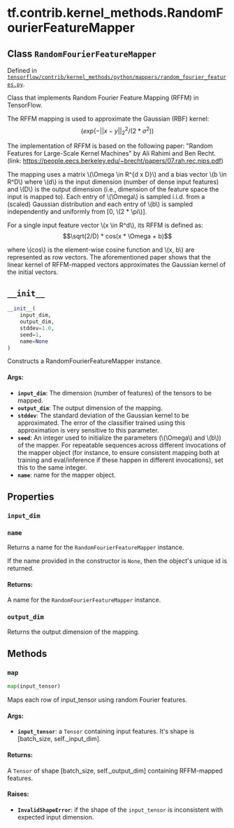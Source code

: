 <div itemscope itemtype="http://developers.google.com/ReferenceObject">
<meta itemprop="name" content="tf.contrib.kernel_methods.RandomFourierFeatureMapper" />
<meta itemprop="path" content="Stable" />
<meta itemprop="property" content="input_dim"/>
<meta itemprop="property" content="name"/>
<meta itemprop="property" content="output_dim"/>
<meta itemprop="property" content="__init__"/>
<meta itemprop="property" content="map"/>
</div>

# tf.contrib.kernel_methods.RandomFourierFeatureMapper

## Class `RandomFourierFeatureMapper`





Defined in [`tensorflow/contrib/kernel_methods/python/mappers/random_fourier_features.py`](/code/stable/tensorflow/contrib/kernel_methods/python/mappers/random_fourier_features.py).

Class that implements Random Fourier Feature Mapping (RFFM) in TensorFlow.

The RFFM mapping is used to approximate the Gaussian (RBF) kernel:
$$(exp(-||x-y||_2^2 / (2 * \sigma^2))$$

The implementation of RFFM is based on the following paper:
"Random Features for Large-Scale Kernel Machines" by Ali Rahimi and Ben Recht.
(link: https://people.eecs.berkeley.edu/~brecht/papers/07.rah.rec.nips.pdf)

The mapping uses a matrix \\(\Omega \in R^{d x D}\\) and a bias vector
\\(b \in R^D\\) where \\(d\\) is the input dimension (number of dense input
features) and \\(D\\) is the output dimension (i.e., dimension of the feature
space the input is mapped to). Each entry of \\(\Omega\\) is sampled i.i.d.
from a (scaled) Gaussian distribution and each entry of \\(b\\) is sampled
independently and uniformly from [0, \\(2 * \pi\\)].

For a single input feature vector \\(x \in R^d\\), its RFFM is defined as:
$$\sqrt(2/D) * cos(x * \Omega + b)$$

where \\(cos\\) is the element-wise cosine function and \\(x, b\\) are
represented as row vectors. The aforementioned paper shows that the linear
kernel of RFFM-mapped vectors approximates the Gaussian kernel of the initial
vectors.

<h2 id="__init__"><code>__init__</code></h2>

``` python
__init__(
    input_dim,
    output_dim,
    stddev=1.0,
    seed=1,
    name=None
)
```

Constructs a RandomFourierFeatureMapper instance.

#### Args:

* <b>`input_dim`</b>: The dimension (number of features) of the tensors to be mapped.
* <b>`output_dim`</b>: The output dimension of the mapping.
* <b>`stddev`</b>: The standard deviation of the Gaussian kernel to be approximated.
    The error of the classifier trained using this approximation is very
    sensitive to this parameter.
* <b>`seed`</b>: An integer used to initialize the parameters (\\(\Omega\\) and
    \\(b\\)) of the mapper. For repeatable sequences across different
    invocations of the mapper object (for instance, to ensure consistent
    mapping both at training and eval/inference if these happen in
    different invocations), set this to the same integer.
* <b>`name`</b>: name for the mapper object.



## Properties

<h3 id="input_dim"><code>input_dim</code></h3>



<h3 id="name"><code>name</code></h3>

Returns a name for the `RandomFourierFeatureMapper` instance.

If the name provided in the constructor is `None`, then the object's unique
id is returned.

#### Returns:

A name for the `RandomFourierFeatureMapper` instance.

<h3 id="output_dim"><code>output_dim</code></h3>

Returns the output dimension of the mapping.



## Methods

<h3 id="map"><code>map</code></h3>

``` python
map(input_tensor)
```

Maps each row of input_tensor using random Fourier features.

#### Args:

* <b>`input_tensor`</b>: a `Tensor` containing input features. It's shape is
  [batch_size, self._input_dim].


#### Returns:

A `Tensor` of shape [batch_size, self._output_dim] containing RFFM-mapped
features.


#### Raises:

* <b>`InvalidShapeError`</b>: if the shape of the `input_tensor` is inconsistent with
    expected input dimension.



